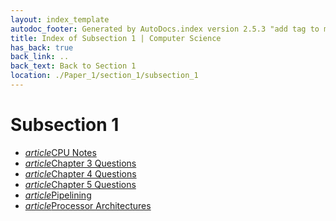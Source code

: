 ```yaml
---
layout: index_template
autodoc_footer: Generated by AutoDocs.index version 2.5.3 "add tag to make &lt;base&gt; work" ⓒ Starwort, 2020
title: Index of Subsection 1 | Computer Science
has_back: true
back_link: ..
back_text: Back to Section 1
location: ./Paper_1/section_1/subsection_1
---
```


# **Subsection 1**

- <a href='./CPU_notes.html'><i title='MD file' class="material-icons">article</i>CPU Notes</a>
- <a href='./chapter_3_questions.html'><i title='MD file' class="material-icons">article</i>Chapter 3 Questions</a>
- <a href='./chapter_4_questions.html'><i title='MD file' class="material-icons">article</i>Chapter 4 Questions</a>
- <a href='./chapter_5_questions.html'><i title='MD file' class="material-icons">article</i>Chapter 5 Questions</a>
- <a href='./pipelining.html'><i title='MD file' class="material-icons">article</i>Pipelining</a>
- <a href='./processor_architectures.html'><i title='MD file' class="material-icons">article</i>Processor Architectures</a>
